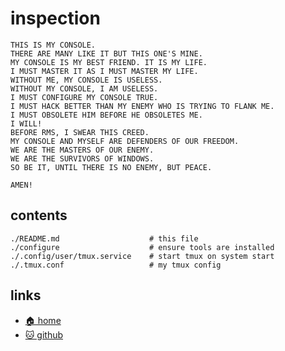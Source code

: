 # inspection

```
THIS IS MY CONSOLE.
THERE ARE MANY LIKE IT BUT THIS ONE'S MINE.
MY CONSOLE IS MY BEST FRIEND. IT IS MY LIFE.
I MUST MASTER IT AS I MUST MASTER MY LIFE.
WITHOUT ME, MY CONSOLE IS USELESS.
WITHOUT MY CONSOLE, I AM USELESS.
I MUST CONFIGURE MY CONSOLE TRUE.
I MUST HACK BETTER THAN MY ENEMY WHO IS TRYING TO FLANK ME.
I MUST OBSOLETE HIM BEFORE HE OBSOLETES ME.
I WILL!
BEFORE RMS, I SWEAR THIS CREED.
MY CONSOLE AND MYSELF ARE DEFENDERS OF OUR FREEDOM.
WE ARE THE MASTERS OF OUR ENEMY.
WE ARE THE SURVIVORS OF WINDOWS.
SO BE IT, UNTIL THERE IS NO ENEMY, BUT PEACE.

AMEN!
```

## contents

```text
./README.md                    # this file
./configure                    # ensure tools are installed
./.config/user/tmux.service    # start tmux on system start
./.tmux.conf                   # my tmux config
```

## links

* [🏠 home](https://bitplane.net/dev/sh/inspection)
* [🐱 github](https://github.com/bitplane/inspection)
